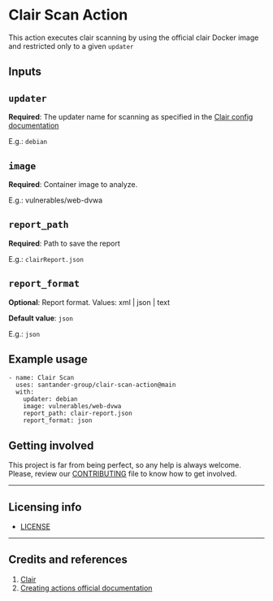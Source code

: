 # Clair Scan Action

This action executes clair scanning by using the official clair Docker image and
restricted only to a given `updater`

## Inputs

## `updater`

**Required**: The updater name for scanning as specified in the
[Clair config documentation](https://github.com/quay/clair/blob/main/Documentation/reference/config.md#updaterssets)

E.g.: `debian`

## `image`

**Required**: Container image to analyze.

E.g.: vulnerables/web-dvwa

## `report_path`

**Required**: Path to save the report

E.g.: `clairReport.json`

## `report_format`

**Optional**: Report format. Values: xml | json | text

**Default value**: `json`

E.g.: `json`

## Example usage

    - name: Clair Scan
      uses: santander-group/clair-scan-action@main
      with:
        updater: debian
        image: vulnerables/web-dvwa
        report_path: clair-report.json
        report_format: json

## Getting involved

This project is far from being perfect, so any help is always welcome. Please,
review our [CONTRIBUTING](CONTRIBUTING.md) file to know how to get involved.

---

## Licensing info

* [LICENSE](LICENSE)

---

## Credits and references

1. [Clair](https://github.com/quay/clair)
2. [Creating actions official documentation](https://docs.github.com/en/actions/creating-actions)
